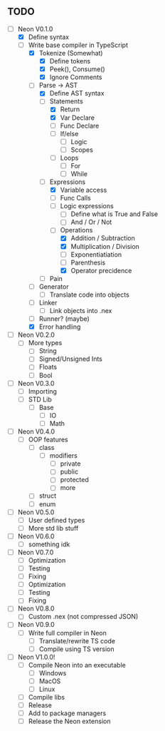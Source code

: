 ## TODO
- [ ] Neon V0.1.0
  - [x] Define syntax 
  - [ ] Write base compiler in TypeScript 
    - [x] Tokenize (Somewhat)
      - [x] Define tokens
      - [x] Peek(), Consume()
      - [x] Ignore Comments
    - [ ] Parse -> AST
      - [x] Define AST syntax
      - [ ] Statements
        - [x] Return
        - [x] Var Declare
        - [ ] Func Declare
        - [ ] If/else
          - [ ] Logic
          - [ ] Scopes
        - [ ] Loops
          - [ ] For
          - [ ] While
      - [ ] Expressions
        - [x] Variable access
        - [ ] Func Calls
        - [ ] Logic expressions
          - [ ] Define what is True and False
          - [ ] And / Or / Not
        - [ ] Operations
          - [x] Addition / Subtraction
          - [x] Multiplication / Division
          - [ ] Exponentiatiation
          - [ ] Parenthesis
          - [x] Operator precidence
      - [ ] Pain
    - [ ] Generator
      - [ ] Translate code into objects
    - [ ] Linker
      - [ ] Link objects into .nex
    - [ ] Runner? (maybe)
    - [x] Error handling
- [ ] Neon V0.2.0
  - [ ] More types
    - [ ] String
    - [ ] Signed/Unsigned Ints
    - [ ] Floats
    - [ ] Bool
- [ ] Neon V0.3.0
  - [ ] Importing
  - [ ] STD Lib
    - [ ] Base
      - [ ] IO
      - [ ] Math
- [ ] Neon V0.4.0
  - [ ] OOP features
    - [ ] class
      - [ ] modifiers
        - [ ] private
        - [ ] public
        - [ ] protected
        - [ ] more
    - [ ] struct
    - [ ] enum
- [ ] Neon V0.5.0
  - [ ] User defined types
  - [ ] More std lib stuff
- [ ] Neon V0.6.0
  - [ ] something idk
- [ ] Neon V0.7.0
  - [ ] Optimization
  - [ ] Testing
  - [ ] Fixing
  - [ ] Optimization
  - [ ] Testing
  - [ ] Fixing
- [ ] Neon V0.8.0
  - [ ] Custom .nex (not compressed JSON)
- [ ] Neon V0.9.0
  - [ ] Write full compiler in Neon 
    - [ ] Translate/rewrite TS code
    - [ ] Compile using TS version
- [ ] Neon V1.0.0!
  - [ ] Compile Neon into an executable
    - [ ] Windows
    - [ ] MacOS
    - [ ] Linux
  - [ ] Compile libs
  - [ ] Release
  - [ ] Add to package managers
  - [ ] Release the Neon extension
